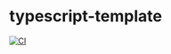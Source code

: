 # typescript-template

[![CI](https://github.com/Yuukin256/typescript-template/actions/workflows/ci.yml/badge.svg?branch=main&event=push)](https://github.com/Yuukin256/typescript-template/actions/workflows/ci.yml)
